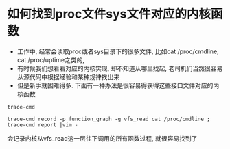 # 如何找到proc文件sys文件对应的内核函数

* 工作中, 经常会读取proc或者sys目录下的很多文件, 比如cat /proc/cmdline, cat /proc/uptime之类的,
* 有时候我们想看看对应的内核实现, 却不知道从哪里找起, 老司机们当然很容易从源代码中根据经验和某种规律找出来
* 但是新手就困难得多. 下面有一种办法是很容易得获得这些接口文件对应的内核函数

```
trace-cmd

trace-cmd record -p function_graph -g vfs_read cat /proc/cmdline ; trace-cmd report |vim -
```

会记录内核从vfs_read这一层往下调用的所有函数过程, 就很容易找到了
